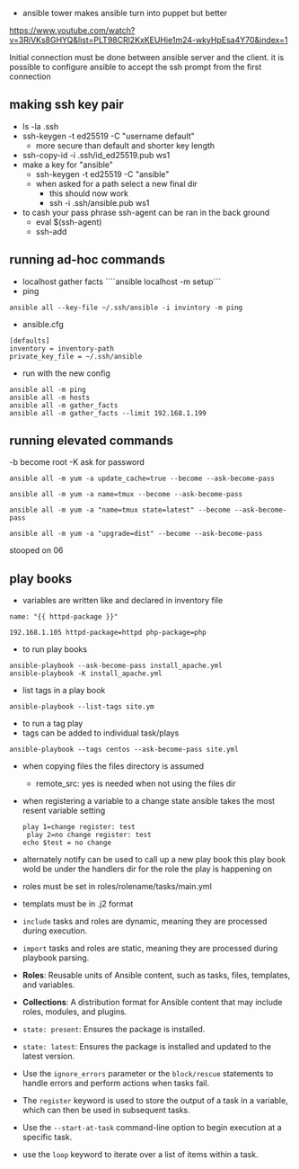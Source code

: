 
- ansible tower makes ansible turn into puppet but better

https://www.youtube.com/watch?v=3RiVKs8GHYQ&list=PLT98CRl2KxKEUHie1m24-wkyHpEsa4Y70&index=1

Initial connection must be done between ansible server and the client. it is possible to configure ansible to accept the ssh prompt from the first connection


## making ssh key pair
- ls -la .ssh
- ssh-keygen -t ed25519 -C "username default"
	- more secure than default and shorter key length
- ssh-copy-id -i .ssh/id_ed25519.pub ws1
- make a key for "ansible"
	- ssh-keygen -t ed25519 -C "ansible"
	- when asked for a path select a new final dir
		- this should now work
		- ssh -i .ssh/ansible.pub ws1
- to cash your pass phrase ssh-agent can be ran in the back ground
	- eval $(ssh-agent)
	- ssh-add
## running ad-hoc commands
- localhost gather facts
````ansible localhost -m setup```
- ping
``` 
ansible all --key-file ~/.ssh/ansible -i invintory -m ping
```
- ansible.cfg
```
[defaults]
inventory = inventory-path
private_key_file = ~/.ssh/ansible
```
- run with the new config
```
ansible all -m ping
ansible all -m hosts
ansible all -m gather_facts
ansible all -m gather_facts --limit 192.168.1.199
```

## running elevated commands
  -b become root -K ask for password 
```
ansible all -m yum -a update_cache=true --become --ask-become-pass

ansible all -m yum -a name=tmux --become --ask-become-pass

ansible all -m yum -a "name=tmux state=latest" --become --ask-become-pass

ansible all -m yum -a "upgrade=dist" --become --ask-become-pass
```

stooped on 06

## play books

- variables are written like and declared in inventory file
```      
name: "{{ httpd-package }}"

192.168.1.105 httpd-package=httpd php-package=php
```

- to run play books
```
ansible-playbook --ask-become-pass install_apache.yml
ansible-playbook -K install_apache.yml
```

- list tags in a play book
```
ansible-playbook --list-tags site.ym
```
- to run a tag play
- tags can be added to individual task/plays
```
ansible-playbook --tags centos --ask-become-pass site.yml
```
- when copying files the files directory is assumed
	- remote_src: yes is needed when not using the files dir 
- when registering a variable to a change state ansible takes the most resent variable setting
	```
	play 1=change register: test 
	 play 2=no change register: test
	echo $test = no change
	```
- alternately notify can be used to call up a new play book this play book wold be under the handlers dir for the role the play is happening on
- roles must be set in roles/rolename/tasks/main.yml
- templats must be in .j2 format
- `include` tasks and roles are dynamic, meaning they are processed during execution.
- `import` tasks and roles are static, meaning they are processed during playbook parsing.

- **Roles**: Reusable units of Ansible content, such as tasks, files, templates, and variables.
- **Collections**: A distribution format for Ansible content that may include roles, modules, and plugins.

- `state: present`: Ensures the package is installed.
- `state: latest`: Ensures the package is installed and updated to the latest version.

- Use the `ignore_errors` parameter or the `block/rescue` statements to handle errors and perform actions when tasks fail.

- The `register` keyword is used to store the output of a task in a variable, which can then be used in subsequent tasks.

- Use the `--start-at-task` command-line option to begin execution at a specific task.
 
- use the `loop` keyword to iterate over a list of items within a task.

